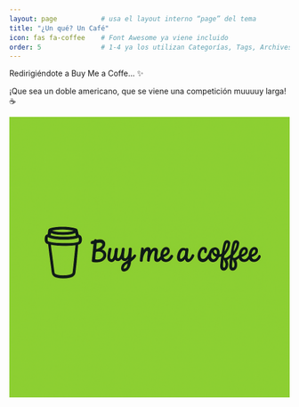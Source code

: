 ```yaml
---
layout: page           # usa el layout interno “page” del tema
title: "¿Un qué? Un Café"
icon: fas fa-coffee    # Font Awesome ya viene incluido
order: 5               # 1-4 ya los utilizan Categorías, Tags, Archives y About
---
```


Redirigiéndote a Buy Me a Coffe... ✨

¡Que sea un doble americano, que se viene una competición muuuuy larga! ☕

![prompt](https://raw.githubusercontent.com/k3sero/k3sero.github.io/refs/heads/main/assets/img/buy_me_coffe.png)

<script>

  setTimeout(() => {
    location.replace("https://buymeacoffee.com/kesero");

  }, 3500);
</script>
